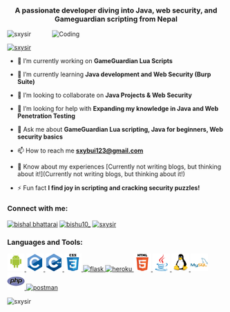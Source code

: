 <h3 align="center">A passionate developer diving into Java, web security, and Gameguardian scripting from Nepal</h3>

<img align="right" alt="Coding" width="400" src="https://i.pinimg.com/originals/b6/6b/0e/b66b0ee8d158b810a3e66edf508a9784.gif">

<p align="left"> <img src="https://komarev.com/ghpvc/?username=sxysir&label=Profile%20views&color=0e75b6&style=flat" alt="sxysir" /> </p>

<p align="left"> <a href="https://github.com/ryo-ma/github-profile-trophy"><img src="https://github-profile-trophy.vercel.app/?username=sxysir" alt="sxysir" /></a> </p>

- 🔭 I’m currently working on **GameGuardian Lua Scripts**

- 🌱 I’m currently learning **Java development and Web Security (Burp Suite)**

- 👯 I’m looking to collaborate on **Java Projects & Web Security**

- 🤝 I’m looking for help with **Expanding my knowledge in Java and Web Penetration Testing**

- 💬 Ask me about **GameGuardian Lua scripting, Java for beginners, Web security basics**

- 📫 How to reach me **sxybui123@gmail.com**

- 📄 Know about my experiences [Currently not writing blogs, but thinking about it!](Currently not writing blogs, but thinking about it!)

- ⚡ Fun fact **I find joy in scripting and cracking security puzzles!**

<h3 align="left">Connect with me:</h3>
<p align="left">
<a href="https://fb.com/bishal bhattarai" target="blank"><img align="center" src="https://raw.githubusercontent.com/rahuldkjain/github-profile-readme-generator/master/src/images/icons/Social/facebook.svg" alt="bishal bhattarai" height="30" width="40" /></a>
<a href="https://instagram.com/bishu10_" target="blank"><img align="center" src="https://raw.githubusercontent.com/rahuldkjain/github-profile-readme-generator/master/src/images/icons/Social/instagram.svg" alt="bishu10_" height="30" width="40" /></a>
<a href="https://www.youtube.com/c/sxysir" target="blank"><img align="center" src="https://raw.githubusercontent.com/rahuldkjain/github-profile-readme-generator/master/src/images/icons/Social/youtube.svg" alt="sxysir" height="30" width="40" /></a>
</p>

<h3 align="left">Languages and Tools:</h3>
<p align="left"> <a href="https://developer.android.com" target="_blank" rel="noreferrer"> <img src="https://raw.githubusercontent.com/devicons/devicon/master/icons/android/android-original-wordmark.svg" alt="android" width="40" height="40"/> </a> <a href="https://www.cprogramming.com/" target="_blank" rel="noreferrer"> <img src="https://raw.githubusercontent.com/devicons/devicon/master/icons/c/c-original.svg" alt="c" width="40" height="40"/> </a> <a href="https://www.w3schools.com/cpp/" target="_blank" rel="noreferrer"> <img src="https://raw.githubusercontent.com/devicons/devicon/master/icons/cplusplus/cplusplus-original.svg" alt="cplusplus" width="40" height="40"/> </a> <a href="https://www.w3schools.com/css/" target="_blank" rel="noreferrer"> <img src="https://raw.githubusercontent.com/devicons/devicon/master/icons/css3/css3-original-wordmark.svg" alt="css3" width="40" height="40"/> </a> <a href="https://flask.palletsprojects.com/" target="_blank" rel="noreferrer"> <img src="https://www.vectorlogo.zone/logos/pocoo_flask/pocoo_flask-icon.svg" alt="flask" width="40" height="40"/> </a> <a href="https://heroku.com" target="_blank" rel="noreferrer"> <img src="https://www.vectorlogo.zone/logos/heroku/heroku-icon.svg" alt="heroku" width="40" height="40"/> </a> <a href="https://www.w3.org/html/" target="_blank" rel="noreferrer"> <img src="https://raw.githubusercontent.com/devicons/devicon/master/icons/html5/html5-original-wordmark.svg" alt="html5" width="40" height="40"/> </a> <a href="https://www.java.com" target="_blank" rel="noreferrer"> <img src="https://raw.githubusercontent.com/devicons/devicon/master/icons/java/java-original.svg" alt="java" width="40" height="40"/> </a> <a href="https://www.linux.org/" target="_blank" rel="noreferrer"> <img src="https://raw.githubusercontent.com/devicons/devicon/master/icons/linux/linux-original.svg" alt="linux" width="40" height="40"/> </a> <a href="https://www.mysql.com/" target="_blank" rel="noreferrer"> <img src="https://raw.githubusercontent.com/devicons/devicon/master/icons/mysql/mysql-original-wordmark.svg" alt="mysql" width="40" height="40"/> </a> <a href="https://www.php.net" target="_blank" rel="noreferrer"> <img src="https://raw.githubusercontent.com/devicons/devicon/master/icons/php/php-original.svg" alt="php" width="40" height="40"/> </a> <a href="https://postman.com" target="_blank" rel="noreferrer"> <img src="https://www.vectorlogo.zone/logos/getpostman/getpostman-icon.svg" alt="postman" width="40" height="40"/> </a> </p>

<p><img align="center" src="https://github-readme-stats.vercel.app/api/top-langs?username=sxysir&show_icons=true&locale=en&layout=compact" alt="sxysir" /></p>

